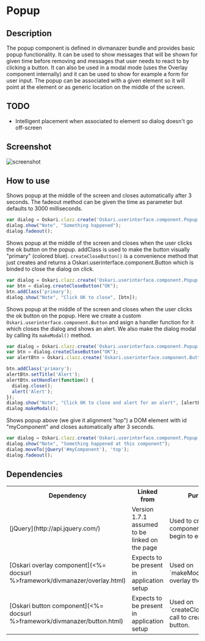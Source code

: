 # Popup

## Description

The popup component is defined in divmanazer bundle and provides basic popup functionality. It can be used to show messages that will be shown for given time before removing and messages that user needs to react to by clicking a button. It can also be used in a modal mode (uses the Overlay component internally) and it can be used to show for example a form for user input. The popup can be associated with a given element so it will point at the element or as generic location on the middle of the screen.

## TODO

* Intelligent placement when associated to element so dialog doesn't go off-screen

## Screenshot

![screenshot](/images/bundles/popup.png)

## How to use

Shows popup at the middle of the screen and closes automatically after 3 seconds. The fadeout method can be given the time as parameter but defaults to 3000 milliseconds.

```javascript
var dialog = Oskari.clazz.create('Oskari.userinterface.component.Popup');
dialog.show("Note", "Something happened");
dialog.fadeout();
```

Shows popup at the middle of the screen and closes when the user clicks the ok button on the popup. addClass is used to make the button visually "primary" (colored blue). `createCloseButton()` is a convenience method that just creates and returns a Oskari.userinterface.component.Button which is binded to close the dialog on click.

```javascript
var dialog = Oskari.clazz.create('Oskari.userinterface.component.Popup');
var btn = dialog.createCloseButton("OK");
btn.addClass('primary');
dialog.show("Note", "Click OK to close", [btn]);
```

Shows popup at the middle of the screen and closes when the user clicks the ok button on the popup. Here we create a custom `Oskari.userinterface.component.Button` and asign a handler function for it which closes the dialog and shows an alert. We also make the dialog modal by calling its `makeModal()` method.

```javascript
var dialog = Oskari.clazz.create('Oskari.userinterface.component.Popup');
var btn = dialog.createCloseButton("OK");
var alertBtn = Oskari.clazz.create('Oskari.userinterface.component.Button');

btn.addClass('primary');
alertBtn.setTitle('Alert');
alertBtn.setHandler(function() {
  dialog.close();
  alert('Alert');
});
dialog.show("Note", "Click OK to close and alert for an alert", [alertBtn, btn]);
dialog.makeModal();
```

Shows popup above (we give it alignment "top") a DOM element with id "myComponent" and closes automatically after 3 seconds.

```javascript
var dialog = Oskari.clazz.create('Oskari.userinterface.component.Popup');
dialog.show("Note", "Something happened at this component");
dialog.moveTo(jQuery('#myComponent'), 'top');
dialog.fadeout();
```

## Dependencies

<table class="table">
  <tr>
    <th>Dependency</th><th>Linked from</th><th>Purpose</th>
  </tr>
  <tr>
    <td> [jQuery](http://api.jquery.com/) </td>
    <td> Version 1.7.1 assumed to be linked on the page</td>
    <td> Used to create the component UI from begin to end</td>
  </tr>
  <tr>
    <td> [Oskari overlay component](<%= docsurl %>framework/divmanazer/overlay.html) </td>
    <td> Expects to be present in application setup </td>
    <td> Used on `makeModal()` call to overlay the window. </td>
  </tr>
  <tr>
    <td> [Oskari button component](<%= docsurl %>framework/divmanazer/button.html) </td>
    <td> Expects to be present in application setup </td>
    <td> Used on `createCloseButton()` call to create a button. </td>
  </tr>
</table>
